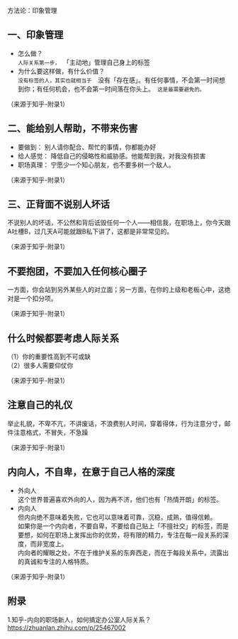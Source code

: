 方法论：印象管理

## 一、印象管理     
* 怎么做？     
`人际关系第一步， `「主动地」管理自己身上的标签     
* 为什么要这样做，有什么价值？     
`没有标签的人，其实也就相当于  `没有「存在感」。有任何事情，不会第一时间想到你；有任何机会，也不会第一时间落在你头上。` 这是最需要避免的。`  
     
（来源于知乎-附录1） 

## 二、能给别人帮助，不带来伤害    
* 要做到： 
别人请你配合、帮忙的事情，你都能办好  
* 给人感觉：
降低自己的侵略性和威胁感。他能帮到我，对我没有损害   
* 职场真理：
宁愿少一个知心朋友，也不要多树一个敌人。    

（来源于知乎-附录1） 

## 三、正背面不说别人坏话
不说别人的坏话，不公然和背后诋毁任何一个人——相信我，在职场上，你今天跟A吐槽B，过几天A可能就跟B私下讲了，这都是非常常见的。    

（来源于知乎-附录1） 

## 不要抱团，不要加入任何核心圈子    
一方面，你会站到另外某些人的对立面；另一方面，在你的上级和老板心中，这绝对是一个扣分项。     
  
（来源于知乎-附录1） 
    
## 什么时候都要考虑人际关系
（1）你的重要性高到不可或缺    
（2）很多人需要仰仗你     
  
（来源于知乎-附录1） 

## 注意自己的礼仪
举止礼貌，不卑不亢，不讲废话，不浪费别人时间，穿着得体，行为注意分寸，邮件注意格式，不冒失，不急躁      
 
（来源于知乎-附录1） 

## 内向人，不自卑，在意于自己人格的深度     
* 外向人   
这个世界普遍喜欢外向的人，因为再不济，他们也有「热情开朗」的标签。    
* 内向人   
但内向绝不意味着失败，它也可以意味着可靠，沉稳，成熟，值得信赖。     
如果你是一个内向者，不要自卑，不要给自己贴上「不擅社交」的标签，而是要想，如何在职场上发挥出你的优势，将有限的精力，专注在每一段关系的深度，而非宽度上。     
内向者的耀眼之处，不在于维护关系的东奔西走，而在于每段关系中，流露出的真诚和专注的人格特质。         

（来源于知乎-附录1） 

## 附录
1.知乎-内向的职场新人，如何搞定办公室人际关系？ https://zhuanlan.zhihu.com/p/25467002 

